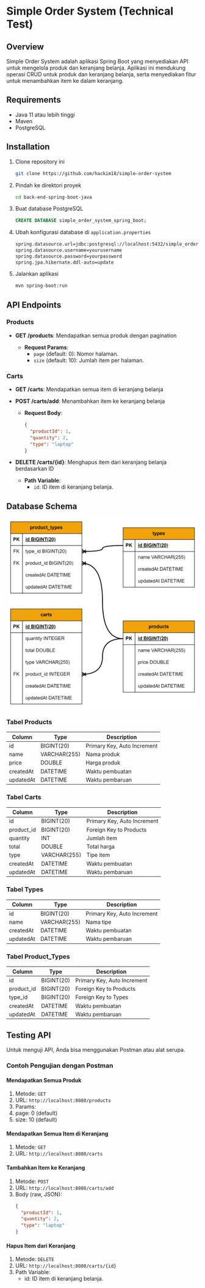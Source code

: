 # Simple Order System (Technical Test)

## Overview

Simple Order System adalah aplikasi Spring Boot yang menyediakan API untuk mengelola produk dan keranjang belanja. Aplikasi ini mendukung operasi CRUD untuk produk dan keranjang belanja, serta menyediakan fitur untuk menambahkan item ke dalam keranjang.

## Requirements

- Java 11 atau lebih tinggi
- Maven
- PostgreSQL

## Installation

1. Clone repository ini

   ```bash
   git clone https://github.com/hackim18/simple-order-system
   ```

2. Pindah ke direktori proyek

   ```bash
   cd back-end-spring-boot-java
   ```

3. Buat database PostgreSQL

   ```sql
   CREATE DATABASE simple_order_system_spring_boot;
   ```

4. Ubah konfigurasi database di `application.properties`

   ```properties
   spring.datasource.url=jdbc:postgresql://localhost:5432/simple_order_system_spring_boot
   spring.datasource.username=yourusername
   spring.datasource.password=yourpassword
   spring.jpa.hibernate.ddl-auto=update
   ```

5. Jalankan aplikasi

   ```bash
   mvn spring-boot:run
   ```

## API Endpoints

### Products

- **GET /products**: Mendapatkan semua produk dengan pagination

  - **Request Params**:
    - `page` (default: 0): Nomor halaman.
    - `size` (default: 10): Jumlah item per halaman.

### Carts

- **GET /carts**: Mendapatkan semua item di keranjang belanja

- **POST /carts/add**: Menambahkan item ke keranjang belanja

  - **Request Body**:
    ```json
    {
      "productId": 1,
      "quantity": 2,
      "type": "laptop"
    }
    ```

- **DELETE /carts/{id}**: Menghapus item dari keranjang belanja berdasarkan ID
  - **Path Variable**:
    - `id`: ID item di keranjang belanja.

## Database Schema

![alt text](image/Schema.png)

### Tabel Products

| Column    | Type         | Description                 |
| --------- | ------------ | --------------------------- |
| id        | BIGINT(20)   | Primary Key, Auto Increment |
| name      | VARCHAR(255) | Nama produk                 |
| price     | DOUBLE       | Harga produk                |
| createdAt | DATETIME     | Waktu pembuatan             |
| updatedAt | DATETIME     | Waktu pembaruan             |

### Tabel Carts

| Column     | Type         | Description                 |
| ---------- | ------------ | --------------------------- |
| id         | BIGINT(20)   | Primary Key, Auto Increment |
| product_id | BIGINT(20)   | Foreign Key to Products     |
| quantity   | INT          | Jumlah item                 |
| total      | DOUBLE       | Total harga                 |
| type       | VARCHAR(255) | Tipe item                   |
| createdAt  | DATETIME     | Waktu pembuatan             |
| updatedAt  | DATETIME     | Waktu pembaruan             |

### Tabel Types

| Column    | Type         | Description                 |
| --------- | ------------ | --------------------------- |
| id        | BIGINT(20)   | Primary Key, Auto Increment |
| name      | VARCHAR(255) | Nama tipe                   |
| createdAt | DATETIME     | Waktu pembuatan             |
| updatedAt | DATETIME     | Waktu pembaruan             |

### Tabel Product_Types

| Column     | Type       | Description                 |
| ---------- | ---------- | --------------------------- |
| id         | BIGINT(20) | Primary Key, Auto Increment |
| product_id | BIGINT(20) | Foreign Key to Products     |
| type_id    | BIGINT(20) | Foreign Key to Types        |
| createdAt  | DATETIME   | Waktu pembuatan             |
| updatedAt  | DATETIME   | Waktu pembaruan             |

## Testing API

Untuk menguji API, Anda bisa menggunakan Postman atau alat serupa.

### Contoh Pengujian dengan Postman

#### Mendapatkan Semua Produk

1. Metode: `GET`
2. URL: `http://localhost:8080/products`
3. Params:
4. page: 0 (default)
5. size: 10 (default)

#### Mendapatkan Semua Item di Keranjang

1. Metode: `GET`
2. URL: `http://localhost:8080/carts`

#### Tambahkan Item ke Keranjang

1. Metode: `POST`
2. URL: `http://localhost:8080/carts/add`
3. Body (raw, JSON):
   ```json
   {
     "productId": 1,
     "quantity": 2,
     "type": "laptop"
   }
   ```

#### Hapus Item dari Keranjang

1. Metode: `DELETE`
2. URL: `http://localhost:8080/carts/{id}`
3. Path Variable:
   - id: ID item di keranjang belanja.
